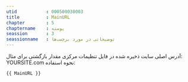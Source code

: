 ```yaml
---
utid           : 000500030003
title          : MainURL
chapter        : 5
chaptername    : پوسته
seassion       : 3
seassionname   : توضیحاتی در مورد برچسب‌ها
---
```



<p>آدرس اصلی سایت ذخیره شده در فایل تنظیمات مرکزی
مقدار بازگشتی برای مثال: YOURSITE.com
نحوه‌ استفاده:</p>

<pre><code>{{ MainURL }}
</code></pre>


